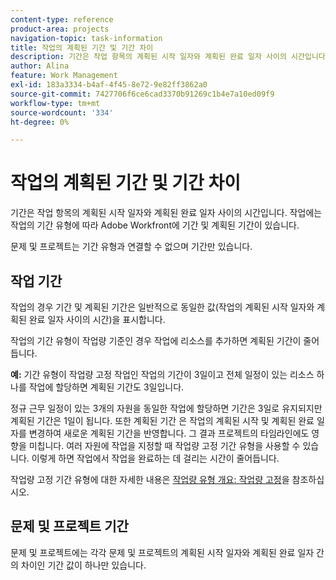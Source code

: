 ```yaml
---
content-type: reference
product-area: projects
navigation-topic: task-information
title: 작업의 계획된 기간 및 기간 차이
description: 기간은 작업 항목의 계획된 시작 일자와 계획된 완료 일자 사이의 시간입니다. 작업에는 작업의 기간 유형에 따라 Adobe Workfront에 기간 및 계획된 기간이 있습니다.
author: Alina
feature: Work Management
exl-id: 183a3334-b4af-4f45-8e72-9e82ff3862a0
source-git-commit: 7427706f6ce6cad3370b91269c1b4e7a10ed09f9
workflow-type: tm+mt
source-wordcount: '334'
ht-degree: 0%

---
```


# 작업의 계획된 기간 및 기간 차이

기간은 작업 항목의 계획된 시작 일자와 계획된 완료 일자 사이의 시간입니다. 작업에는 작업의 기간 유형에 따라 Adobe Workfront에 기간 및 계획된 기간이 있습니다.

문제 및 프로젝트는 기간 유형과 연결할 수 없으며 기간만 있습니다.

## 작업 기간

작업의 경우 기간 및 계획된 기간은 일반적으로 동일한 값(작업의 계획된 시작 일자와 계획된 완료 일자 사이의 시간)을 표시합니다.

작업의 기간 유형이 작업량 기준인 경우 작업에 리소스를 추가하면 계획된 기간이 줄어듭니다.

**예:** 기간 유형이 작업량 고정 작업인 작업의 기간이 3일이고 전체 일정이 있는 리소스 하나를 작업에 할당하면 계획된 기간도 3일입니다.

정규 근무 일정이 있는 3개의 자원을 동일한 작업에 할당하면 기간은 3일로 유지되지만 계획된 기간은 1일이 됩니다. 또한 계획된 기간 은 작업의 계획된 시작 및 계획된 완료 일자를 변경하여 새로운 계획된 기간을 반영합니다. 그 결과 프로젝트의 타임라인에도 영향을 미칩니다.
여러 자원에 작업을 지정할 때 작업량 고정 기간 유형을 사용할 수 있습니다. 이렇게 하면 작업에서 작업을 완료하는 데 걸리는 시간이 줄어듭니다.

작업량 고정 기간 유형에 대한 자세한 내용은 [작업량 유형 개요: 작업량 고정](../../../manage-work/tasks/taskdurtn/effort-driven.md)을 참조하십시오.

## 문제 및 프로젝트 기간

문제 및 프로젝트에는 각각 문제 및 프로젝트의 계획된 시작 일자와 계획된 완료 일자 간의 차이인 기간 값이 하나만 있습니다.
